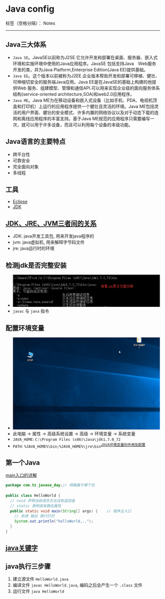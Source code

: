 ﻿# Java config

标签（空格分隔）： Notes

---

<h2>Java三大体系</h2>

- `Java SE`。JavaSE以前称为J2SE.它允许开发和部署在桌面、服务器、嵌入式环境和实施环境中使用的Java应用程序。JavaSE 包括支持Java　Ｗeb服务开发的类，并为Java Platform,Enterprise Edition(Java EE)提供基础。
- `Java EE`。这个版本以前被称为J2EE.企业版本帮助开发和部署可移植、健壮、可伸缩切安全的服务端Java应用。Java EE是在JavaSE的基础上构建的他提供Web 服务、组建模型、管理和通信API.可以用来实现企业级的面向服务体系结构(service-oriented architecture,SOA)和web2.0应用程序。
- `Java ME`。Java ME为在移动设备和嵌入式设备（比如手机、PDA、电视机顶盒和打印机）上运行的应用程序提供一个健壮且灵活的环境。Java ME包括灵活的用户界面、健壮的安全模式、许多内置的网络协议以及对于动态下载的连网和离线应用程序的丰富支持。基于Java ME规范的应用程序只需要编写一次，就可以用于许多设备，而且可以利用每个设备的本级功能。

<h2>Java语言的主要特点</h2>

- 跨平台性
- 可靠安全
- 完全面向对象
- 多线程

<h2>工具</h2>

- [Eclipse](https://www.eclipse.org/downloads/)
- [JDK](https://www.oracle.com/technetwork/java/javase/downloads/index.html)

<h2><a href="https://www.cnblogs.com/zhangzongxing01/p/5559126.html">JDK、JRE、JVM三者间的关系</a></h2>

- JDK: java开发工具包, 用来开发java程序的
- jvm: java虚拟机, 用来解释字节码文件
- jre: java运行时的环境

<h2>检测jdk是否完整安装</h2>

- <img src="https://raw.githubusercontent.com/rel-start/Notes/picture/picture/javac_01.png" />
- `javac` 与 `java` 指令

<h2>配置环境变量</h2>

- <img src="https://raw.githubusercontent.com/rel-start/Notes/picture/picture/environment%20variable.gif" />
- 此电脑 -> 属性 -> 高级系统设置 -> 高级 -> 环境变量 -> 系统变量
- `JAVA_HOME`: `C:\Program Files (x86)\Java\jdk1.7.0_72`
- `PATH`: `%JAVA_HOME%\bin;%JAVA_HOME%\jre\bin`<sup><a href="https://zhuanlan.zhihu.com/p/32485771">JAVA环境变量的作用及配置</a></sup>

<h2>第一个Java</h2>

<a href="https://www.cnblogs.com/codingbylch/p/5851544.html">main入口的详解</a>

```java
package com.tz.javase_day;// 明确属于哪个包

public class HelloWorld {
  // void 声明当前成员方法没有返回值
  // static 表明具有静态属性
  public static void main(String[] args) {    // 程序主入口
    // 系统 输出 换行打印
    System.out.println("helloWorld,..");
  }
}
```

<h2><a href="https://baike.baidu.com/item/java%E5%85%B3%E9%94%AE%E5%AD%97/5808816?fr=aladdin">java关键字</a></h2>

<h2>java执行三步骤</h2>

1. 建立源文件 `HelloWorld.java`
2. 编译文件 `javac HelloWorld.java`, 编码之后会产生一个 `.class` 文件
3. 运行文件 `java HelloWorld`
